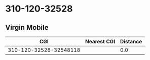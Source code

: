 # 310-120-32528
## Virgin Mobile


| CGI | Nearest CGI | Distance |
|-----|-------------|----------|
| 310-120-32528-32548118 |  | 0.0 |

